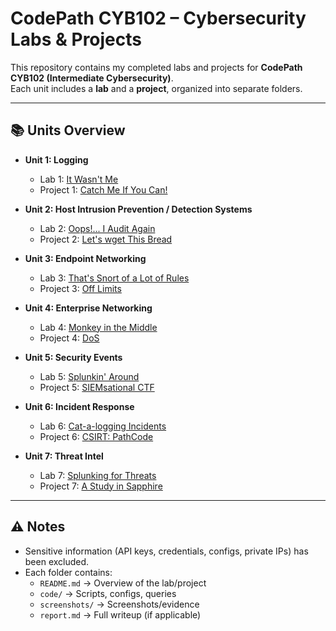 # CodePath CYB102 – Cybersecurity Labs & Projects

This repository contains my completed labs and projects for **CodePath CYB102 (Intermediate Cybersecurity)**.  
Each unit includes a **lab** and a **project**, organized into separate folders.

---

## 📚 Units Overview

- **Unit 1: Logging**
  - Lab 1: [It Wasn't Me](./Unit1-Logging/Lab1-It-Wasnt-Me/README.md)  
  - Project 1: [Catch Me If You Can!](./Unit1-Logging/Project1-Catch-Me-If-You-Can/README.md)

- **Unit 2: Host Intrusion Prevention / Detection Systems**
  - Lab 2: [Oops!... I Audit Again](./Unit2-HIDS/Lab2-Oops-I-Audit-Again/README.md)  
  - Project 2: [Let's wget This Bread](./Unit2-HIDS/Project2-Lets-wget-This-Bread/README.md)

- **Unit 3: Endpoint Networking**
  - Lab 3: [That's Snort of a Lot of Rules](./Unit3-Endpoint-Networking/Lab3-Thats-Snort-of-a-Lot-of-Rules/README.md)  
  - Project 3: [Off Limits](./Unit3-Endpoint-Networking/Project3-Off-Limits/README.md)

- **Unit 4: Enterprise Networking**
  - Lab 4: [Monkey in the Middle](./Unit4-Enterprise-Networking/Lab4-Monkey-in-the-Middle/README.md)  
  - Project 4: [DoS](./Unit4-Enterprise-Networking/Project4-DoS/README.md)

- **Unit 5: Security Events**
  - Lab 5: [Splunkin' Around](./Unit5-Security-Events/Lab5-Splunkin-Around/README.md)  
  - Project 5: [SIEMsational CTF](./Unit5-Security-Events/Project5-SIEMsational-CTF/README.md)

- **Unit 6: Incident Response**
  - Lab 6: [Cat-a-logging Incidents](./Unit6-Incident-Response/Lab6-Cat-a-logging-Incidents/README.md)  
  - Project 6: [CSIRT: PathCode](./Unit6-Incident-Response/Project6-CSIRT-PathCode/README.md)

- **Unit 7: Threat Intel**
  - Lab 7: [Splunking for Threats](./Unit7-Threat-Intel/Lab7-Splunking-for-Threats/README.md)  
  - Project 7: [A Study in Sapphire](./Unit7-Threat-Intel/Project7-A-Study-in-Sapphire/README.md)

---

## ⚠️ Notes
- Sensitive information (API keys, credentials, configs, private IPs) has been excluded.
- Each folder contains:
  - `README.md` → Overview of the lab/project
  - `code/` → Scripts, configs, queries
  - `screenshots/` → Screenshots/evidence
  - `report.md` → Full writeup (if applicable)
